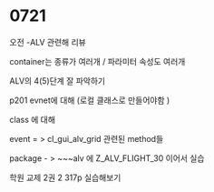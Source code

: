 # 0721

오전 -ALV 관련해 리뷰 

container는 종류가 여러개  / 파라미터 속성도 여러개

ALV의 4\(5\)단계 잘 파악하기 

p201 evnet에 대해 \(로컬 클래스로 만들어야함 \)

class 에 대해 

event = &gt; cl\_gui\_alv\_grid 관련된 method들 

package - &gt; ~~~alv 에 Z\_ALV\_FLIGHT\_30 이어서 실습 

학원 교제 2권 2 317p 실습해보기 

